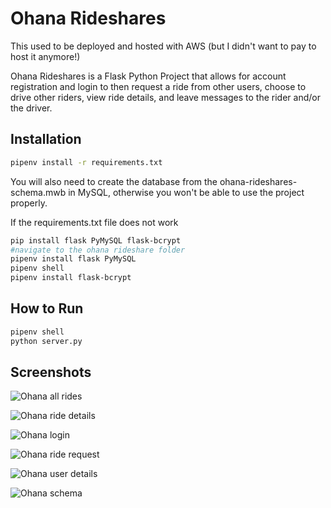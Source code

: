 # Ohana Rideshares

This used to be deployed and hosted with AWS (but I didn't want to pay to host it anymore!)

Ohana Rideshares is a Flask Python Project that allows for account registration and login to then request a ride from other users, choose to drive other riders, view ride details, and leave messages to the rider and/or the driver.

## Installation

```bash
pipenv install -r requirements.txt
```

You will also need to create the database from the ohana-rideshares-schema.mwb in MySQL, otherwise you won't be able to use the project properly.

If the requirements.txt file does not work

```bash
pip install flask PyMySQL flask-bcrypt
#navigate to the ohana rideshare folder
pipenv install flask PyMySQL
pipenv shell
pipenv install flask-bcrypt
```

## How to Run

```bash
pipenv shell
python server.py
```

## Screenshots

![Ohana all rides](https://github.com/alexandervice/ohana-rideshares-deploy-flask/blob/main/images/ohana-all-rides.png)

![Ohana ride details](https://github.com/alexandervice/ohana-rideshares-deploy-flask/blob/main/images/ohana-ride-details.png)

![Ohana login](https://github.com/alexandervice/ohana-rideshares-deploy-flask/blob/main/images/ohana-login.png)

![Ohana ride request](https://github.com/alexandervice/ohana-rideshares-deploy-flask/blob/main/images/ohana-ride-request.png)

![Ohana user details](https://github.com/alexandervice/ohana-rideshares-deploy-flask/blob/main/images/ohana-user-info.png)

![Ohana schema](https://github.com/alexandervice/ohana-rideshares-deploy-flask/blob/main/images/ohana-schema.png)
